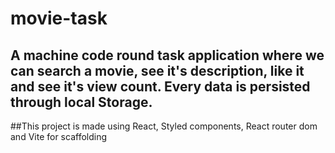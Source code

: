# movie-task

## A machine code round task application where we can search a movie, see it's description, like it and see it's view count. Every data is persisted through local Storage.
##This project is made using React, Styled components, React router dom and Vite for scaffolding
